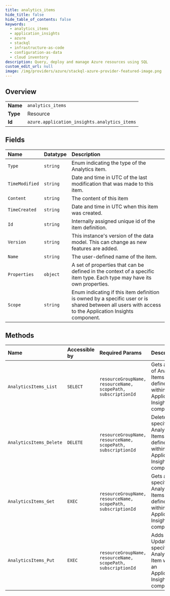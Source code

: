 ```yaml
---
title: analytics_items
hide_title: false
hide_table_of_contents: false
keywords:
  - analytics_items
  - application_insights
  - azure    
  - stackql
  - infrastructure-as-code
  - configuration-as-data
  - cloud inventory
description: Query, deploy and manage Azure resources using SQL
custom_edit_url: null
image: /img/providers/azure/stackql-azure-provider-featured-image.png
---
```

  
    

## Overview
<table><tbody>
<tr><td><b>Name</b></td><td><code>analytics_items</code></td></tr>
<tr><td><b>Type</b></td><td>Resource</td></tr>
<tr><td><b>Id</b></td><td><code>azure.application_insights.analytics_items</code></td></tr>
</tbody></table>

## Fields
| Name | Datatype | Description |
|:-----|:---------|:------------|
| `Type` | `string` | Enum indicating the type of the Analytics item. |
| `TimeModified` | `string` | Date and time in UTC of the last modification that was made to this item. |
| `Content` | `string` | The content of this item |
| `TimeCreated` | `string` | Date and time in UTC when this item was created. |
| `Id` | `string` | Internally assigned unique id of the item definition. |
| `Version` | `string` | This instance's version of the data model. This can change as new features are added. |
| `Name` | `string` | The user-defined name of the item. |
| `Properties` | `object` | A set of properties that can be defined in the context of a specific item type. Each type may have its own properties. |
| `Scope` | `string` | Enum indicating if this item definition is owned by a specific user or is shared between all users with access to the Application Insights component. |
## Methods
| Name | Accessible by | Required Params | Description |
|:-----|:--------------|:----------------|:------------|
| `AnalyticsItems_List` | `SELECT` | `resourceGroupName, resourceName, scopePath, subscriptionId` | Gets a list of Analytics Items defined within an Application Insights component. |
| `AnalyticsItems_Delete` | `DELETE` | `resourceGroupName, resourceName, scopePath, subscriptionId` | Deletes a specific Analytics Items defined within an Application Insights component. |
| `AnalyticsItems_Get` | `EXEC` | `resourceGroupName, resourceName, scopePath, subscriptionId` | Gets a specific Analytics Items defined within an Application Insights component. |
| `AnalyticsItems_Put` | `EXEC` | `resourceGroupName, resourceName, scopePath, subscriptionId` | Adds or Updates a specific Analytics Item within an Application Insights component. |
